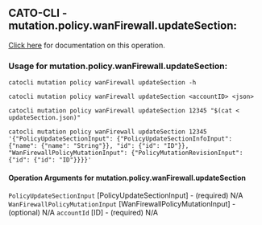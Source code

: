 
## CATO-CLI - mutation.policy.wanFirewall.updateSection:
[Click here](https://api.catonetworks.com/documentation/#mutation-updateSection) for documentation on this operation.

### Usage for mutation.policy.wanFirewall.updateSection:

`catocli mutation policy wanFirewall updateSection -h`

`catocli mutation policy wanFirewall updateSection <accountID> <json>`

`catocli mutation policy wanFirewall updateSection 12345 "$(cat < updateSection.json)"`

`catocli mutation policy wanFirewall updateSection 12345 '{"PolicyUpdateSectionInput": {"PolicyUpdateSectionInfoInput": {"name": {"name": "String"}}, "id": {"id": "ID"}}, "WanFirewallPolicyMutationInput": {"PolicyMutationRevisionInput": {"id": {"id": "ID"}}}}'`

#### Operation Arguments for mutation.policy.wanFirewall.updateSection ####
`PolicyUpdateSectionInput` [PolicyUpdateSectionInput] - (required) N/A 
`WanFirewallPolicyMutationInput` [WanFirewallPolicyMutationInput] - (optional) N/A 
`accountId` [ID] - (required) N/A 
